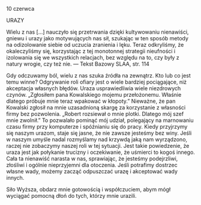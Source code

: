 10 czerwca

URAZY 

 Wielu z nas [...] nauczyło się przetrwania dzięki kultywowaniu nienawiści, gniewu i urazy jako motywujących nas sił, szukając w ten sposób metody na odizolowanie siebie od uczucia zranienia i lęku. Teraz odkryliśmy, że okaleczyliśmy się, korzystając z tej monotonnej strategii nieufności i izolowania się we wszystkich relacjach, bez względu na to, czy były z natury wrogie, czy też nie. — Tekst Bazowy SLAA, str. 114

 Gdy odczuwamy ból, wielu z nas szuka źródła na zewnątrz. Kto lub co jest temu winne? Odgrywanie roli ofiary jest o wiele bardziej pociągające, niż akceptacja własnych błędów. Uraza usprawiedliwia wiele niezdrowych czynów. „Zgłosiłem pana Kowalskiego mojemu przełożonemu. Właśnie dlatego próbuje mnie teraz wpakować w kłopoty.” Nieważne, że pan Kowalski zgłosił na mnie uzasadnioną skargę za korzystanie z własności firmy bez pozwolenia. „Robert rozsiewał o mnie plotki. Dlatego mój szef mnie zwolnił.” To pozwalało pominąć mój udział, polegający na marnowaniu czasu firmy przy komputerze i spóźnianiu się do pracy. Kiedy przyjrzymy się naszym urazom, staje się jasne, że nie zawsze jesteśmy bez winy. Jeśli w naszym umyśle nadal rozmyślamy nad krzywdą jaką nam wyrządzono, raczej nie zobaczymy naszej roli w tej sytuacji. Jest takie powiedzenie, że uraza jest jak połykanie trucizny i oczekiwanie, że uśmierci to kogoś innego. Cała ta nienawiść narasta w nas, sprawiając, że jesteśmy podejrzliwi, złośliwi i ogólnie nieprzyjemni dla otoczenia. Jeśli potrafimy dostrzec własne wady, możemy zacząć odpuszczać urazę i akceptować wady innych.

 Siło Wyższa, obdarz mnie gotowością i współczuciem, abym mógł wyciągać pomocną dłoń do tych, którzy mnie urazili.
